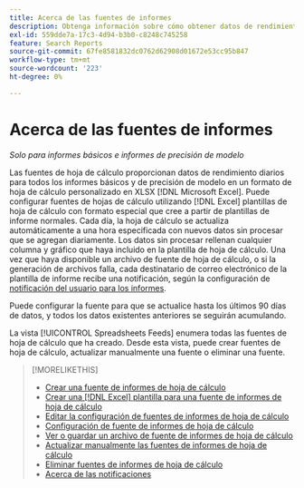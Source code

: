 ```yaml
---
title: Acerca de las fuentes de informes
description: Obtenga información sobre cómo obtener datos de rendimiento diarios en un formato de hoja de cálculo con formato personalizado.
exl-id: 559dde7a-17c3-4d94-b3b0-c8248c745258
feature: Search Reports
source-git-commit: 67fe8581832dc0762d62908d01672e53cc95b847
workflow-type: tm+mt
source-wordcount: '223'
ht-degree: 0%

---
```


# Acerca de las fuentes de informes

*Solo para informes básicos e informes de precisión de modelo*

Las fuentes de hoja de cálculo proporcionan datos de rendimiento diarios para todos los informes básicos y de precisión de modelo en un formato de hoja de cálculo personalizado en XLSX [!DNL Microsoft Excel]. Puede configurar fuentes de hojas de cálculo utilizando [!DNL Excel] plantillas de hoja de cálculo con formato especial que cree a partir de plantillas de informe normales. Cada día, la hoja de cálculo se actualiza automáticamente a una hora especificada con nuevos datos sin procesar que se agregan diariamente. Los datos sin procesar rellenan cualquier columna y gráfico que haya incluido en la plantilla de hoja de cálculo. Una vez que haya disponible un archivo de fuente de hoja de cálculo, o si la generación de archivos falla, cada destinatario de correo electrónico de la plantilla de informe recibe una notificación, según la configuración de [notificación del usuario para los informes](/help/search-social-commerce/notifications/notification-about.md).

Puede configurar la fuente para que se actualice hasta los últimos 90 días de datos, y todos los datos existentes anteriores se seguirán acumulando.

La vista [!UICONTROL Spreadsheets Feeds] enumera todas las fuentes de hoja de cálculo que ha creado. Desde esta vista, puede crear fuentes de hoja de cálculo, actualizar manualmente una fuente o eliminar una fuente.

>[!MORELIKETHIS]
>
>* [Crear una fuente de informes de hoja de cálculo](spreadsheet-feed-create.md)
>* [Crear una [!DNL Excel] plantilla para una fuente de informes de hoja de cálculo](spreadsheet-feed-create-excel-template.md)
>* [Editar la configuración de fuentes de informes de hoja de cálculo](spreadsheet-feed-edit.md)
>* [Configuración de fuente de informes de hoja de cálculo](spreadsheet-feed-settings.md)
>* [Ver o guardar un archivo de fuente de informes de hoja de cálculo](spreadsheet-feed-view-or-save.md)
>* [Actualizar manualmente las fuentes de informes de hoja de cálculo](spreadsheet-feed-refresh.md)
>* [Eliminar fuentes de informes de hoja de cálculo](spreadsheet-feed-delete.md)
>* [Acerca de las notificaciones](/help/search-social-commerce/notifications/notification-about.md)
